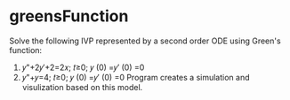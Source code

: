 # greensFunction
Solve the following IVP represented by a second order ODE using Green's function:
1.	𝑦"+2𝑦′+2=2𝑥; 𝑡≥0; 𝑦 (0) =𝑦′ (0) =0
2.	𝑦"+𝑦=4; 𝑡≥0; 𝑦 (0) =𝑦′ (0) =0
Program creates a simulation and visulization based on this model.
